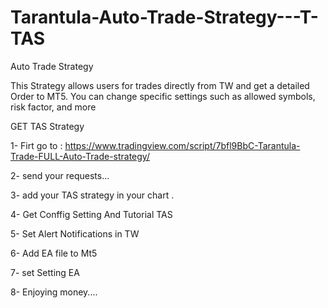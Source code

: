 # Tarantula-Auto-Trade-Strategy---T-TAS
Auto Trade Strategy

This Strategy allows users for trades directly from TW and get a detailed Order to MT5. You can change specific settings such as allowed symbols, risk factor, and more 

GET TAS Strategy

1- Firt go to : https://www.tradingview.com/script/7bfl9BbC-Tarantula-Trade-FULL-Auto-Trade-strategy/

2- send your requests...

3- add your TAS strategy in your chart .

4- Get Conffig Setting And Tutorial TAS 

5- Set Alert Notifications in TW

6- Add EA file to Mt5

7- set Setting EA 

8- Enjoying money....
